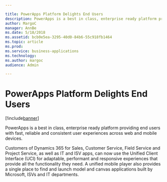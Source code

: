 ```yaml
---

title: PowerApps Platform Delights End Users
description: PowerApps is a best in class, enterprise ready platform providing end users with fast, reliable and consistent user experiences across web and mobile devices.
author: MargoC
manager: AnnBe
ms.date: 5/18/2018
ms.assetid: bcb0e5ea-3295-40d0-84b6-55c918fb1464
ms.topic: article
ms.prod: 
ms.service: business-applications
ms.technology: 
ms.author: margoc
audience: Admin

---
```

#  PowerApps Platform Delights End Users


[!include[banner](../../../includes/banner.md)]

PowerApps is a best in class, enterprise ready platform providing end users with
fast, reliable and consistent user experiences across web and mobile devices.

Customers of Dynamics 365 for Sales, Customer Service, Field Service and Project
Service, as well as IT and ISV apps, can now use the Unified Client Interface
(UCI) for adaptable, performant and responsive experiences that provide all the
functionality they need. A unified mobile player also provides a single place to
find and launch model and canvas applications built by Microsoft, ISVs and IT
departments.
